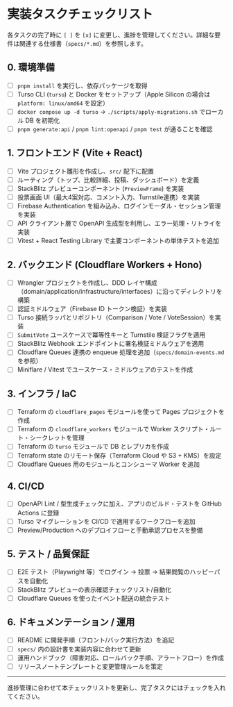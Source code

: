 # 実装タスクチェックリスト

各タスクの完了時に `[ ]` を `[x]` に変更し、進捗を管理してください。詳細な要件は関連する仕様書（`specs/*.md`）を参照します。

## 0. 環境準備
- [ ] `pnpm install` を実行し、依存パッケージを取得
- [ ] Turso CLI (`turso`) と Docker をセットアップ（Apple Silicon の場合は `platform: linux/amd64` を設定）
- [ ] `docker compose up -d turso` → `./scripts/apply-migrations.sh` でローカル DB を初期化
- [ ] `pnpm generate:api` / `pnpm lint:openapi` / `pnpm test` が通ることを確認

## 1. フロントエンド (Vite + React)
- [ ] Vite プロジェクト雛形を作成し、`src/` 配下に配置
- [ ] ルーティング（トップ、比較詳細、投稿、ダッシュボード）を定義
- [ ] StackBlitz プレビューコンポーネント (`PreviewFrame`) を実装
- [ ] 投票画面 UI（最大4案対応、コメント入力、Turnstile連携）を実装
- [ ] Firebase Authentication を組み込み、ログインモーダル・セッション管理を実装
- [ ] API クライアント層で OpenAPI 生成型を利用し、エラー処理・リトライを実装
- [ ] Vitest + React Testing Library で主要コンポーネントの単体テストを追加

## 2. バックエンド (Cloudflare Workers + Hono)
- [ ] Wrangler プロジェクトを作成し、DDD レイヤ構成（domain/application/infrastructure/interfaces）に沿ってディレクトリを構築
- [ ] 認証ミドルウェア（Firebase ID トークン検証）を実装
- [ ] Turso 接続ラッパとリポジトリ（Comparison / Vote / VoteSession）を実装
- [ ] `SubmitVote` ユースケースで冪等性キーと Turnstile 検証フラグを適用
- [ ] StackBlitz Webhook エンドポイントに署名検証ミドルウェアを適用
- [ ] Cloudflare Queues 連携の enqueue 処理を追加（`specs/domain-events.md` を参照）
- [ ] Miniflare / Vitest でユースケース・ミドルウェアのテストを作成

## 3. インフラ / IaC
- [ ] Terraform の `cloudflare_pages` モジュールを使って Pages プロジェクトを作成
- [ ] Terraform の `cloudflare_workers` モジュールで Worker スクリプト・ルート・シークレットを管理
- [ ] Terraform の `turso` モジュールで DB とレプリカを作成
- [ ] Terraform state のリモート保存（Terraform Cloud や S3 + KMS）を設定
- [ ] Cloudflare Queues 用のモジュールとコンシューマ Worker を追加

## 4. CI/CD
- [ ] OpenAPI Lint / 型生成チェックに加え、アプリのビルド・テストを GitHub Actions に登録
- [ ] Turso マイグレーションを CI/CD で適用するワークフローを追加
- [ ] Preview/Production へのデプロイフローと手動承認プロセスを整備

## 5. テスト / 品質保証
- [ ] E2E テスト（Playwright 等）でログイン → 投票 → 結果閲覧のハッピーパスを自動化
- [ ] StackBlitz プレビューの表示確認チェックリスト/自動化
- [ ] Cloudflare Queues を使ったイベント配送の統合テスト

## 6. ドキュメンテーション / 運用
- [ ] README に開発手順（フロント/バック実行方法）を追記
- [ ] `specs/` 内の設計書を実装内容に合わせて更新
- [ ] 運用ハンドブック（障害対応、ロールバック手順、アラートフロー）を作成
- [ ] リリースノートテンプレートと変更管理ルールを策定

---
進捗管理に合わせて本チェックリストを更新し、完了タスクにはチェックを入れてください。
